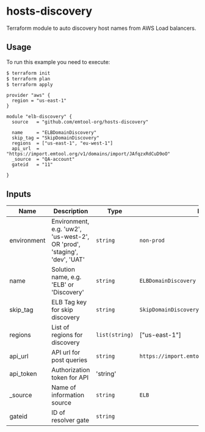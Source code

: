 # hosts-discovery

Terraform module to auto discovery host names from AWS Load balancers.

## Usage

To run this example you need to execute:

```bash
$ terraform init
$ terraform plan
$ terraform apply
```

```hcl
provider "aws" {
  region = "us-east-1"
}

module "elb-discovery" {
  source   = "github.com/emtool-org/hosts-discovery"

  name     = "ELBDomainDiscovery"
  skip_tag = "SkipDomainDiscovery"
  regions  = ["us-east-1", "eu-west-1"]
  api_url  = "https://import.emtool.org/v1/domains/import/JAfqzxRdCuD9oO"
  _source  = "QA-account"
  gateid   = "11"

}
```

## Inputs

| Name | Description | Type | Default | Required |
|------|-------------|------|---------|:--------:|
| environment | Environment, e.g. 'uw2', 'us-west-2', OR 'prod', 'staging', 'dev', 'UAT' | `string` | `non-prod` | yes |
| name | Solution name, e.g. 'ELB' or 'Discovery' | `string` | `ELBDomainDiscovery` | yes |
| skip\_tag | ELB Tag key for skip discovery | `string` | `SkipDomainDiscovery` | no |
| regions | List of regions for discovery | `list(string)` | ["us-east-1"] | yes |
| api\_url | API url for post queries | `string` | `https://import.emtool.org/v1/domains/import/` | yes |
| api\_token | Authorization token for API | 'string' | | yes |
| _source | Name of information source | `string` | `ELB` | yes |
| gateid | ID of resolver gate | `string` |  | no |
